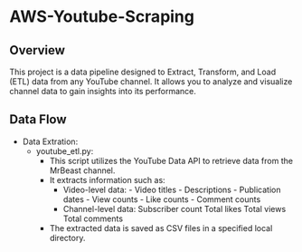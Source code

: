 # AWS-Youtube-Scraping

## Overview

This project is a data pipeline designed to Extract, Transform, and Load (ETL) data from any YouTube channel. It allows you to analyze and visualize channel data to gain insights into its performance.

## Data Flow

- Data Extration:
    - youtube_etl.py:
        - This script utilizes the YouTube Data API to retrieve data from the MrBeast channel.
        - It extracts information such as:
            - Video-level data:
                    - Video titles
                    - Descriptions
                    - Publication dates
                    - View counts
                    - Like counts
                    - Comment counts
            - Channel-level data:
                    Subscriber count
                    Total likes
                    Total views
                    Total comments
        - The extracted data is saved as CSV files in a specified local directory.